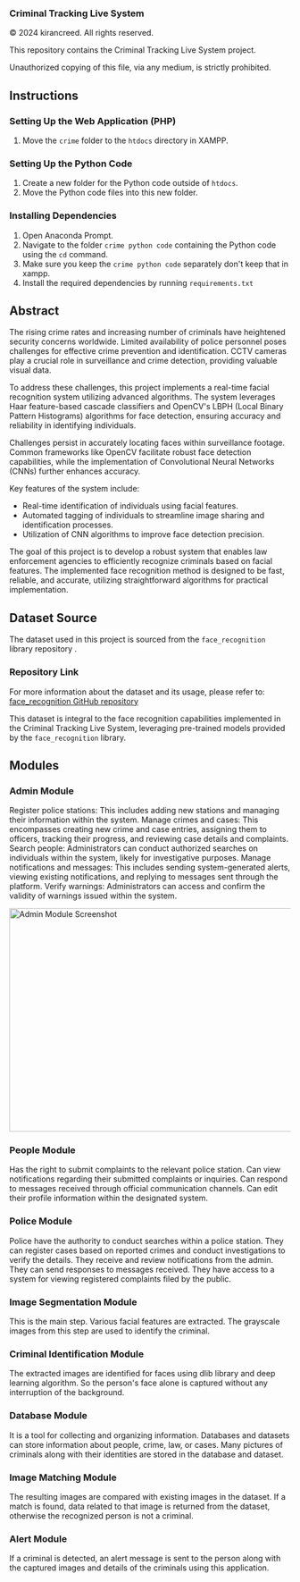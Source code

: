 ### Criminal Tracking Live System

© 2024 kirancreed. All rights reserved.

This repository contains the Criminal Tracking Live System project.

Unauthorized copying of this file, via any medium, is strictly prohibited.

## Instructions

### Setting Up the Web Application (PHP)

1. Move the `crime` folder to the `htdocs` directory in XAMPP.
   
### Setting Up the Python Code

1. Create a new folder for the Python code outside of `htdocs`.
2. Move the Python code files into this new folder.

### Installing Dependencies

1. Open Anaconda Prompt.
2. Navigate to the folder `crime python code` containing the Python code using the `cd` command.
3. Make sure you keep the `crime python code` separately don't keep that in xampp.
4. Install the required dependencies by running  `requirements.txt`

## Abstract

The rising crime rates and increasing number of criminals have heightened security concerns worldwide. Limited availability of police personnel poses challenges for effective crime prevention and identification. CCTV cameras play a crucial role in surveillance and crime detection, providing valuable visual data.

To address these challenges, this project implements a real-time facial recognition system utilizing advanced algorithms. The system leverages Haar feature-based cascade classifiers and OpenCV's LBPH (Local Binary Pattern Histograms) algorithms for face detection, ensuring accuracy and reliability in identifying individuals.

Challenges persist in accurately locating faces within surveillance footage. Common frameworks like OpenCV facilitate robust face detection capabilities, while the implementation of Convolutional Neural Networks (CNNs) further enhances accuracy.

Key features of the system include:
- Real-time identification of individuals using facial features.
- Automated tagging of individuals to streamline image sharing and identification processes.
- Utilization of CNN algorithms to improve face detection precision.

The goal of this project is to develop a robust system that enables law enforcement agencies to efficiently recognize criminals based on facial features. The implemented face recognition method is designed to be fast, reliable, and accurate, utilizing straightforward algorithms for practical implementation.

## Dataset Source

The dataset used in this project is sourced from the `face_recognition` library repository .

### Repository Link

For more information about the dataset and its usage, please refer to:
[face_recognition GitHub repository](https://github.com/ageitgey/face_recognition)

This dataset is integral to the face recognition capabilities implemented in the Criminal Tracking Live System, leveraging pre-trained models provided by the `face_recognition` library.

## Modules

### Admin Module

Register police stations: This includes adding new stations and managing their information within the system.
Manage crimes and cases: This encompasses creating new crime and case entries, assigning them to officers, tracking their progress, and reviewing case details and complaints.
Search people: Administrators can conduct authorized searches on individuals within the system, likely for investigative purposes.
Manage notifications and messages: This includes sending system-generated alerts, viewing existing notifications, and replying to messages sent through the platform.
Verify warnings: Administrators can access and confirm the validity of warnings issued within the system. 

<img src="images/111.png" alt="Admin Module Screenshot" width="600" height="400">

### People Module

Has the right to submit complaints to the relevant police station.
Can view notifications regarding their submitted complaints or inquiries.
Can respond to messages received through official communication channels.
Can edit their profile information within the designated system. 

### Police Module

Police have the authority to conduct searches within a police station.
They can register cases based on reported crimes and conduct investigations to verify the details.
They receive and review notifications from the admin.
They can send responses to messages received.
They have access to a system for viewing registered complaints filed by the public.

### Image Segmentation Module

This is the main step. Various facial features are extracted. The grayscale images from this step are used to identify the criminal.

### Criminal Identification Module

The extracted images are identified for faces using dlib library and deep learning algorithm. So the person's face alone is captured without any interruption of the background.

### Database Module

It is a tool for collecting and organizing information. Databases and datasets can store information about people, crime, law, or cases. Many pictures of criminals along with their identities are stored in the database and dataset.

### Image Matching Module

The resulting images are compared with existing images in the dataset. If a match is found, data related to that image is returned from the dataset, otherwise the recognized person is not a criminal.

### Alert Module

If a criminal is detected, an alert message is sent to the person along with the captured images and details of the criminals using this application.

